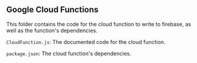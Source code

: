 ## Google Cloud Functions
This folder contains the code for the cloud function to write to firebase,
as well as the function's dependencies.

`CloudFunction.js`: The documented code for the cloud function.

`package.json`: The cloud function's dependencies.
